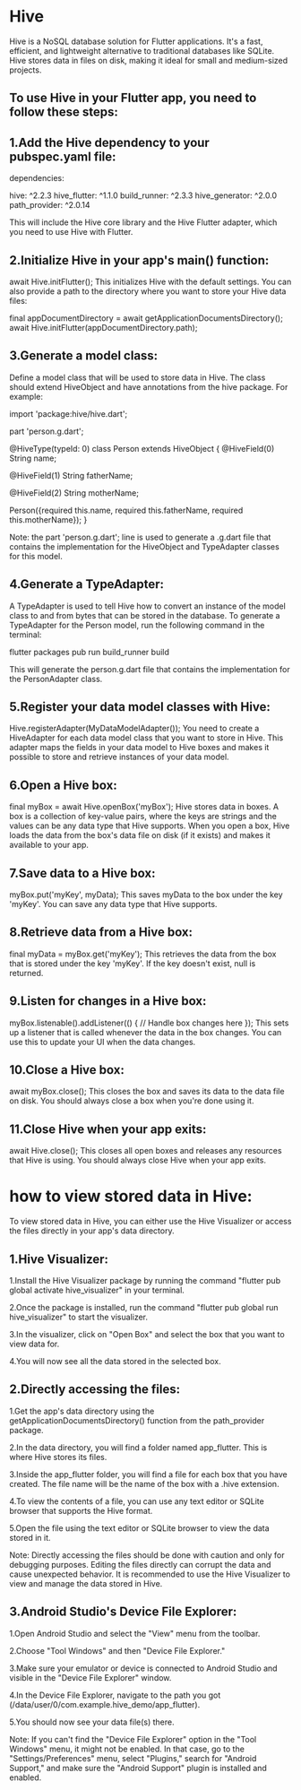 # Hive


Hive is a NoSQL database solution for Flutter applications. It's a fast, efficient, and lightweight alternative to traditional databases like SQLite. Hive stores data in files on disk, making it ideal for small and medium-sized projects.


## To use Hive in your Flutter app, you need to follow these steps:


## 1.Add the Hive dependency to your pubspec.yaml file:

dependencies:

hive: ^2.2.3
hive_flutter: ^1.1.0
build_runner: ^2.3.3
hive_generator: ^2.0.0
path_provider: ^2.0.14

This will include the Hive core library and the Hive Flutter adapter, which you need to use Hive with Flutter.


## 2.Initialize Hive in your app's main() function:

await Hive.initFlutter();
This initializes Hive with the default settings. You can also provide a path to the directory where you want to store your Hive data files:

final appDocumentDirectory = await getApplicationDocumentsDirectory();
await Hive.initFlutter(appDocumentDirectory.path);


## 3.Generate a model class: 
Define a model class that will be used to store data in Hive. The class should extend HiveObject and have annotations from the hive package. 
For example:

import 'package:hive/hive.dart';

part 'person.g.dart';

@HiveType(typeId: 0)
class Person extends HiveObject {
@HiveField(0)
String name;

@HiveField(1)
String fatherName;

@HiveField(2)
String motherName;

Person({required this.name, required this.fatherName, required this.motherName});
}

Note: the part 'person.g.dart'; line is used to generate a .g.dart file that contains the implementation for the HiveObject and TypeAdapter classes for this model.


## 4.Generate a TypeAdapter: 
A TypeAdapter is used to tell Hive how to convert an instance of the model class to and from bytes that can be stored in the database. To generate a TypeAdapter for the Person model, run the following command in the terminal:

flutter packages pub run build_runner build

This will generate the person.g.dart file that contains the implementation for the PersonAdapter class.

## 5.Register your data model classes with Hive:

Hive.registerAdapter(MyDataModelAdapter());
You need to create a HiveAdapter for each data model class that you want to store in Hive. This adapter maps the fields in your data model to Hive boxes and makes it possible to store and retrieve instances of your data model.


## 6.Open a Hive box:

final myBox = await Hive.openBox('myBox');
Hive stores data in boxes. A box is a collection of key-value pairs, where the keys are strings and the values can be any data type that Hive supports. When you open a box, Hive loads the data from the box's data file on disk (if it exists) and makes it available to your app.

## 7.Save data to a Hive box:

myBox.put('myKey', myData);
This saves myData to the box under the key 'myKey'. You can save any data type that Hive supports.

## 8.Retrieve data from a Hive box:

final myData = myBox.get('myKey');
This retrieves the data from the box that is stored under the key 'myKey'. If the key doesn't exist, null is returned.

## 9.Listen for changes in a Hive box:

myBox.listenable().addListener(() {
// Handle box changes here
});
This sets up a listener that is called whenever the data in the box changes. You can use this to update your UI when the data changes.

## 10.Close a Hive box:

await myBox.close();
This closes the box and saves its data to the data file on disk. You should always close a box when you're done using it.

## 11.Close Hive when your app exits:

await Hive.close();
This closes all open boxes and releases any resources that Hive is using. You should always close Hive when your app exits.


# how to view stored data in Hive:

To view stored data in Hive, you can either use the Hive Visualizer or access the files directly in your app's data directory.

 ## 1.Hive Visualizer:

1.Install the Hive Visualizer package by running the command "flutter pub global activate hive_visualizer" in your terminal.

2.Once the package is installed, run the command "flutter pub global run hive_visualizer" to start the visualizer.

3.In the visualizer, click on "Open Box" and select the box that you want to view data for.

4.You will now see all the data stored in the selected box.

  ## 2.Directly accessing the files:

1.Get the app's data directory using the getApplicationDocumentsDirectory() function from the path_provider package.

2.In the data directory, you will find a folder named app_flutter. This is where Hive stores its files.

3.Inside the app_flutter folder, you will find a file for each box that you have created. The file name will be the name of the box with a .hive extension.

4.To view the contents of a file, you can use any text editor or SQLite browser that supports the Hive format.

5.Open the file using the text editor or SQLite browser to view the data stored in it.

Note: Directly accessing the files should be done with caution and only for debugging purposes. Editing the files directly can corrupt the data and cause unexpected behavior. It is recommended to use the Hive Visualizer to view and manage the data stored in Hive.

 ## 3.Android Studio's Device File Explorer:

1.Open Android Studio and select the "View" menu from the toolbar.

2.Choose "Tool Windows" and then "Device File Explorer."

3.Make sure your emulator or device is connected to Android Studio and visible in the "Device File Explorer" window.

4.In the Device File Explorer, navigate to the path you got (/data/user/0/com.example.hive_demo/app_flutter).

5.You should now see your data file(s) there.

Note: If you can't find the "Device File Explorer" option in the "Tool Windows" menu, it might not be enabled. In that case, go to the "Settings/Preferences" menu, select "Plugins," search for "Android Support," and make sure the "Android Support" plugin is installed and enabled.
